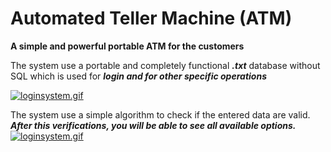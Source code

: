 # Automated Teller Machine (ATM)

**A simple and powerful portable ATM for the customers**

The system use a portable and completely functional ***.txt*** database without SQL
which is used for ***login and for other specific operations***

[![loginsystem.gif](https://i.postimg.cc/2yPdc85M/loginsystem.gif)](https://postimg.cc/2L7B3Yh7)

The system use a simple algorithm to check if the entered data are valid.
***After this verifications, you will be able to see all available options.***
[![loginsystem.gif](https://i.postimg.cc/2yPdc85M/loginsystem.gif)](https://postimg.cc/2L7B3Yh7)
